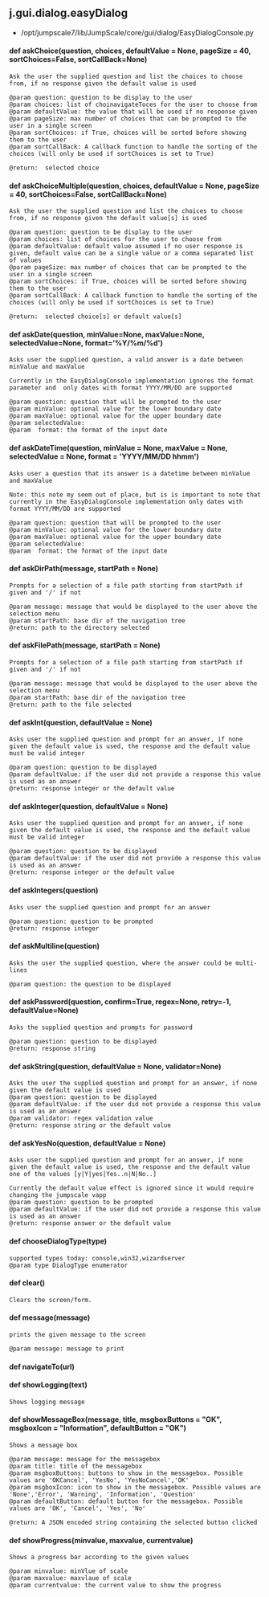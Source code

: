 ## j.gui.dialog.easyDialog

- /opt/jumpscale7/lib/JumpScale/core/gui/dialog/EasyDialogConsole.py

#### def askChoice(question, choices, defaultValue = None, pageSize = 40, sortChoices=False, sortCallBack=None) 

    Ask the user the supplied question and list the choices to choose from, if no response given the default value is used
    
    @param question: question to be display to the user
    @param choices: list of choinavigateToces for the user to choose from
    @param defaultValue: the value that will be used if no response given
    @param pageSize: max number of choices that can be prompted to the user in a single screen
    @param sortChoices: if True, choices will be sorted before showing them to the user
    @param sortCallBack: A callback function to handle the sorting of the choices (will only be used if sortChoices is set to True)
    
    @return:  selected choice

#### def askChoiceMultiple(question, choices, defaultValue = None, pageSize = 40, sortChoices=False, sortCallBack=None) 

    Ask the user the supplied question and list the choices to choose from, if no response given the default value[s] is used
    
    @param question: question to be display to the user
    @param choices: list of choices for the user to choose from
    @param defaultValue: default value assumed if no user response is given, default value can be a single value or a comma separated list of values
    @param pageSize: max number of choices that can be prompted to the user in a single screen
    @param sortChoices: if True, choices will be sorted before showing them to the user
    @param sortCallBack: A callback function to handle the sorting of the choices (will only be used if sortChoices is set to True)
    
    @return:  selected choice[s] or default value[s]

#### def askDate(question, minValue=None, maxValue=None, selectedValue=None, format='%Y/%m/%d') 

    Asks user the supplied question, a valid answer is a date between minValue and maxValue
    
    Currently in the EasyDialogConsole implementation ignores the format parameter and  only dates with format YYYY/MM/DD are supported
    
    @param question: question that will be prompted to the user
    @param minValue: optional value for the lower boundary date
    @param maxValue: optional value for the upper boundary date
    @param selectedValue:
    @param  format: the format of the input date

#### def askDateTime(question, minValue = None, maxValue = None, selectedValue = None, format = 'YYYY/MM/DD hhmm') 

    Asks user a question that its answer is a datetime between minValue and maxValue
    
    Note: this note my seem out of place, but is is important to note that currently in the EasyDialogConsole implementation only dates with format YYYY/MM/DD are supported
    
    @param question: question that will be prompted to the user
    @param minValue: optional value for the lower boundary date
    @param maxValue: optional value for the upper boundary date
    @param selectedValue:
    @param  format: the format of the input date

#### def askDirPath(message, startPath = None) 

    Prompts for a selection of a file path starting from startPath if given and '/' if not
    
    @param message: message that would be displayed to the user above the selection menu
    @param startPath: base dir of the navigation tree
    @return: path to the directory selected

#### def askFilePath(message, startPath = None) 

    Prompts for a selection of a file path starting from startPath if given and '/' if not
    
    @param message: message that would be displayed to the user above the selection menu
    @param startPath: base dir of the navigation tree
    @return: path to the file selected

#### def askInt(question, defaultValue = None) 

    Asks user the supplied question and prompt for an answer, if none given the default value is used, the response and the default value must be valid integer
    
    @param question: question to be displayed
    @param defaultValue: if the user did not provide a response this value is used as an answer
    @return: response integer or the default value

#### def askInteger(question, defaultValue = None) 

    Asks user the supplied question and prompt for an answer, if none given the default value is used, the response and the default value must be valid integer
    
    @param question: question to be displayed
    @param defaultValue: if the user did not provide a response this value is used as an answer
    @return: response integer or the default value

#### def askIntegers(question) 

    Asks user the supplied question and prompt for an answer
    
    @param question: question to be prompted
    @return: response integer

#### def askMultiline(question) 

    Asks the user the supplied question, where the answer could be multi-lines
    
    @param question: the question to be displayed

#### def askPassword(question, confirm=True, regex=None, retry=-1, defaultValue=None) 

    Asks the supplied question and prompts for password
    
    @param question: question to be displayed
    @return: response string

#### def askString(question, defaultValue = None, validator=None) 

    Asks the user the supplied question and prompt for an answer, if none given the default value is used
    @param question: question to be displayed
    @param defaultValue: if the user did not provide a response this value is used as an answer
    @param validator: regex validation value
    @return: response string or the default value

#### def askYesNo(question, defaultValue = None) 

    Asks user the supplied question and prompt for an answer, if none given the default value is used, the response and the default value one of the values [y|Y|yes|Yes..n|N|No..]
    
    Currently the default value effect is ignored since it would require changing the jumpscale vapp
    @param question: question to be prompted
    @param defaultValue: if the user did not provide a response this value is used as an answer
    @return: response answer or the default value

#### def chooseDialogType(type) 

    supported types today: console,win32,wizardserver
    @param type DialogType enumerator

#### def clear() 

    Clears the screen/form.

#### def message(message) 

    prints the given message to the screen
    
    @param message: message to print

#### def navigateTo(url) 

    

#### def showLogging(text) 

    Shows logging message

#### def showMessageBox(message, title, msgboxButtons = "OK", msgboxIcon = "Information", defaultButton = "OK") 

    Shows a message box
    
    @param message: message for the messagebox
    @param title: title of the messagebox
    @param msgboxButtons: buttons to show in the messagebox. Possible values are 'OKCancel', 'YesNo', 'YesNoCancel','OK'
    @param msgboxIcon: icon to show in the messagebox. Possible values are 'None','Error', 'Warning', 'Information', 'Question'
    @param defaultButton: default button for the messagebox. Possible values are 'OK', 'Cancel', 'Yes', 'No'
    
    @return: A JSON encoded string containing the selected button clicked

#### def showProgress(minvalue, maxvalue, currentvalue) 

    Shows a progress bar according to the given values
    
    @param minvalue: minVlue of scale
    @param maxvalue: maxvlaue of scale
    @param currentvalue: the current value to show the progress

